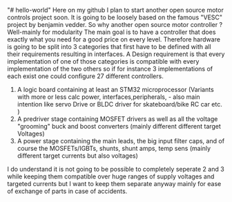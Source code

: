 "# hello-world" 
Here on my github I plan to start another open source motor controls project soon. It is going to be loosely based on the famous "VESC" project by benjamin vedder. 
So why another open source motor controller ? Well-mainly for modularity
The main goal is to have a controller that does exactly what you need for a good price on every level. 
Therefore hardware is going to be split into 3 categories that first have to be defined with all their requirements resulting in interfaces. A Design requirement is that every implementation of one of those categories is compatible with every implementation of the two others so if for instance 3 implementations of each exist one could configure 27 different controllers.
  1. A logic board containing at least an STM32 microprocessor (Variants with more or less calc power, interfaces,peripherals, - also main intention like servo Drive or BLDC driver for skateboard/bike RC car etc. )
  2. A predriver stage containing MOSFET drivers as well as all the voltage "grooming" buck and boost converters (mainly different different target Voltages)
  3. A power stage containing the main leads, the big input filter caps, and of course the MOSFETs/IGBTs, shunts, shunt amps, temp sens (mainly different target currents but also voltages) 
  
I do understand it is not going to be possible to completely seperate 2 and 3 while keeping them compatible over huge ranges of supply voltages and targeted currents but I want to keep them separate anyway mainly for ease of exchange of parts in case of accidents.
